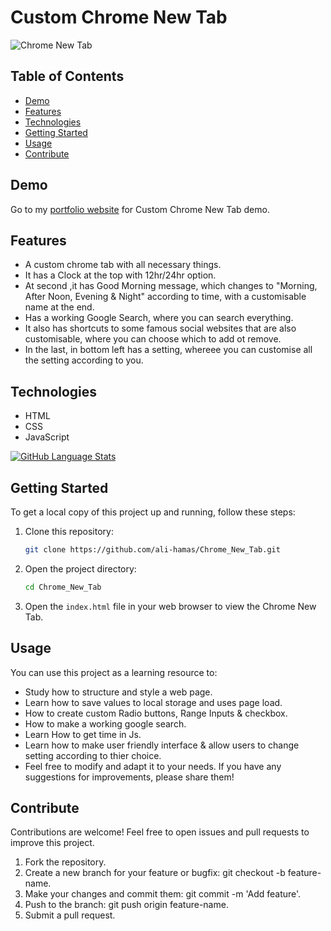 # Custom Chrome New Tab

![Chrome New Tab](/project_img.png)

## Table of Contents

- [Demo](#demo)
- [Features](#features)
- [Technologies](#technologies)
- [Getting Started](#getting-started)
- [Usage](#usage)
- [Contribute](#contribute)

## Demo

Go to my [portfolio website](https://www.alihamas.com/projects/chrome_new_tab/) for Custom Chrome New Tab demo.

## Features

- A custom chrome tab with all necessary things.
- It has a Clock at the top with 12hr/24hr option.
- At second ,it has Good Morning message, which changes to "Morning, After Noon, Evening & Night" according to time, with a customisable name at the end.
- Has a working Google Search, where you can search everything.
- It also has shortcuts to some famous social websites that are also customisable, where you can choose which to add ot remove.
- In the last, in bottom left has a setting, whereee you can customise all the setting according to you.

## Technologies

- HTML
- CSS
- JavaScript

[![GitHub Language Stats](https://github-readme-stats.vercel.app/api/top-langs/?username=ali-hamas&layout=compact)](https://github.com/ali-hamas/Chrome_New_Tab.git)

## Getting Started

To get a local copy of this project up and running, follow these steps:

1. Clone this repository:

   ```bash
   git clone https://github.com/ali-hamas/Chrome_New_Tab.git
   ```

2. Open the project directory:

   ```bash
   cd Chrome_New_Tab
   ```

3. Open the `index.html` file in your web browser to view the Chrome New Tab.

## Usage

You can use this project as a learning resource to:

- Study how to structure and style a web page.
- Learn how to save values to local storage and uses page load.
- How to create custom Radio buttons, Range Inputs & checkbox.
- How to make a working google search.
- Learn How to get time in Js.
- Learn how to make user friendly interface & allow users to change setting according to thier choice.
- Feel free to modify and adapt it to your needs. If you have any suggestions for improvements, please share them!

## Contribute

Contributions are welcome! Feel free to open issues and pull requests to improve this project.

1. Fork the repository.
2. Create a new branch for your feature or bugfix: git checkout -b feature-name.
3. Make your changes and commit them: git commit -m 'Add feature'.
4. Push to the branch: git push origin feature-name.
5. Submit a pull request.
